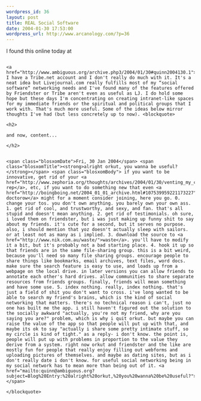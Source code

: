 ```yaml
--- 
wordpress_id: 36
layout: post
title: REAL Social Software
date: 2004-01-30 17:53:00
wordpress_url: http://www.arcanology.com/?p=36
---
```

I found this online today at 
                                                                                                                                                                                                                                                                                                                                                        
                                                                                                                                                                                                                                                                                                                                                        <a href="http://www.ambiguous.org/archive.php3/2004/01/30#quinn2004130.1">http://www.ambiguous.org/archive.php3/2004/01/30#quinn2004130.1</a>. I have a Tribe.net account and I don't really do much with it. It's a neat idea but Livejournal.com really fulfills most of my “social software“ networking needs and I've found many of the features offered by Friendster or Tribe aren't even as useful as LJ. I do hold some hope but these days I'm concentrating on creating intranet-like spaces for my immediate friends or the spiritual and political groups that I work with. That's much more useful. Some of the ideas below mirror thoughts I've had (but less concretely up to now). <blockquote>
                                                                                                                                                                                                                                                                                                                                                          <h2>
                                                                                                                                                                                                                                                                                                                                                            and now, content...
                                                                                                                                                                                                                                                                                                                                                          </h2>
                                                                                                                                                                                                                                                                                                                                                          
                                                                                                                                                                                                                                                                                                                                                          <span class="blosxomDate">Fri, 30 Jan 2004</span> <span class="blosxomTitle"><strong>alright orkut, you wanna be useful?</strong></span> <span class="blosxomBody"> if you want to be innovative, get rid of your <a href="http://www.zephoria.org/thoughts/archives/2004/01/30/venting_my_contempt_for_orkut.html#004004">bad rep</a>, etc, if you want to do something new that even <a href="http://boingboing.net/2004_01_01_archive.html#107539959221173227">cory doctorow</a> might for a moment consider joining, here you go. 0. change your tos. you don't own anything. you barely own your own ass. 1. get rid of cool, and trustworthy, and sexy, and fan. that's all stupid and doesn't mean anything. 2. get rid of testimonials. oh sure, i loved them on friendster, but i was just making up funny shit to say about my friends. it's cute for a second, but it serves no purpose. also, i should mention that yoz doesn't actually sleep with sailors. or at least not as many as i implied. 3. download the source to <a href="http://www.nik.com.au/waste/">waste</a>. you'll have to modify it a bit, but it's probably not a bad starting place. 4. hook it up so that friends are in the same file-sharing group. this is a bit weird, because you'll need so many file sharing groups. encourage people to share things like bookmarks, email archives, text files, word docs. make sure the search feature is easy to use, and loads up from a webpage on the local drive. in later versions you can allow friends to annotate each other's hard drives. allow communities to share separate resources from friends groups. finally, friends will mean something and have some use. 5. index nothing. really, index nothing. that's just a field of shit you don't want to cross. i've long wanted to be able to search my friend's brains, which is the kind of social networking that matters. there's no technical reason i can't, just no one has built me the app. i still haven't figured out the solution to the socially awkward "actually, you're not my friend, why are you saying you are?" problem, which is why i quit orkut. but maybe you can raise the value of the app so that people will put up with that, and maybe its ok to say "actually i share some pretty intimate stuff, so my circle is kind of tight." as a reply- i don't know. the point is, people will put up with problems in proportion to the value they derive from a system. right now orkut and friendster and the like are mostly fun for people that really enjoy filling out webforms and uploading pictures of themselves. and maybe as dating sites, but as i don't really date i don't know. for useful social networking being in my social network has to mean more than being out of it. <a href="mailto:quinn@ambiguous.org?subject=Blog%20Entry:%20alright%20orkut,%20you%20wanna%20be%20useful?">quinn</a> </span>
                                                                                                                                                                                                                                                                                                                                                        </blockquote>
